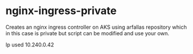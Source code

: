 # nginx-ingress-private

Creates an nginx ingress controller on AKS using arfallas repository which in this case is private but script can be modified and use your own.

Ip used 10.240.0.42
